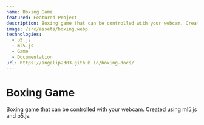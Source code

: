 ```yaml
---
name: Boxing Game
featured: Featured Project
description: Boxing game that can be controlled with your webcam. Created using ml5.js and p5.js.
image: /src/assets/boxing.webp
technologies:
  - p5.js
  - ml5.js
  - Game
  - Documentation
url: https://angelip2303.github.io/boxing-docs/
---
```


# Boxing Game

Boxing game that can be controlled with your webcam. Created using ml5.js and p5.js.

